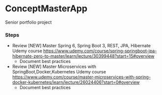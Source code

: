 # ConceptMasterApp
Senior portfolio project

### Steps
- Review [NEW] Master Spring 6, Spring Boot 3, REST, JPA, Hibernate Udemy course https://www.udemy.com/course/spring-springboot-jpa-hibernate-zero-to-master/learn/lecture/30399448?start=15#overview
  - Document best practices
- Review [NEW] Master Microservices with SpringBoot,Docker,Kubernetes Udemy course https://www.udemy.com/course/master-microservices-with-spring-docker-kubernetes/learn/lecture/26024406?start=0#overview
  - Document best practices 

